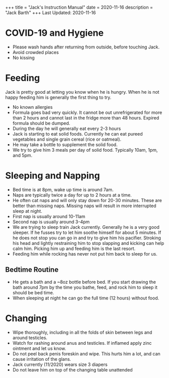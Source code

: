 +++
title = "Jack's Instruction Manual"
date = 2020-11-16
description = "Jack Barth"
+++
Last Updated: 2020-11-16

# COVID-19 and Hygiene
* Please wash hands after returning from outside, before touching Jack.
* Avoid crowded places
* No kissing

# Feeding
Jack is pretty good at letting you know when he is hungry. When he is not happy
feeding him is generally the first thing to try.

* No known allergies
* Formula goes bad very quickly. It cannot be out unrefrigerated for more than
  2 hours and cannot last in the fridge more than 48 hours. Expired formula
  should be dumped.
* During the day he will generally eat every 2-3 hours
* Jack is starting to eat solid foods. Currently he can eat pureed vegetables
  and single grain cereal (rice or oatmeal).
* He may take a bottle to supplement the solid food.
* We try to give him 3 meals per day of solid food. Typically 10am, 1pm, and
  5pm.

# Sleeping and Napping
* Bed time is at 8pm, wake up time is around 7am.
* Naps are typically twice a day for up to 2 hours at a time.
* He often cat naps and will only stay down for 20-30 minutes. These are better
  than missing naps. Missing naps will result in more interrupted sleep at
  night.
* First nap is usually around 10-11am
* Second nap is usually around 3-4pm
* We are trying to sleep train Jack currently. Generally he is a very good
  sleeper. If he fusses try to let him soothe himself for about 5 minutes. If he
  does not stop you can go in and try to give him his pacifier. Stroking his
  head and lightly restraining him to stop slapping and kicking can help calm
  him. Picking him up and feeding him is the last resort.
* Feeding him while rocking has never not put him back to sleep for us.

## Bedtime Routine
* He gets a bath and a ~8oz bottle before bed. If you start drawing the bath
  around 7pm by the time you bathe, feed, and rock him to sleep it should be bed
  time.
* When sleeping at night he can go the full time (12 hours) without food.

# Changing
* Wipe thoroughly, including in all the folds of skin between legs and around
  testicles.
* Watch for rashing around anus and testicles. If inflamed apply zinc ointment
  and let us know.
* Do not peel back penis foreskin and wipe. This hurts him a lot, and can cause
  irritation of the glans.
* Jack currently (11/2020) wears size 3 diapers
* Do not leave him on top of the changing table unattended
